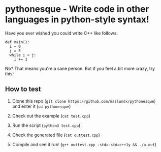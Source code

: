# pythonesque - Write code in other languages in python-style syntax!

Have you ever wished you could write C++ like follows:

```
def main():
  i = 0
  j = 5
  while i < j:
    i += 1
```

No? That means you're a sane person. But if you feel a bit more crazy, try this!

## How to test

1. Clone this repo (`git clone https://github.com/naslundx/pythonesque`) and enter it (`cd pythonesque`)

2. Check out the example (`cat test.cpp`)

3. Run the script (`python3 test.cpp`)

4. Check the generated file (`cat outtest.cpp`)

5. Compile and see it run! (`g++ outtest.cpp -std=-std=c++1y && ./a.out`)
